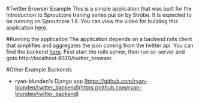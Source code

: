 #Twitter Browser Example
This is a simple application that was built for the Introduction to
Sproutcore traning series put on by Strobe. It is expected to be running
on Sproutcore 1.6. You can view the video for building this application
[here](http://vimeo.com/24487742).

#Running the applicaiton
The application depends on a backend rails client that simplifies and
aggregates the json coming from the twitter api. You can find the
backend [here](http://www.github.com/gmoeck/twitter_browser_backend).
First start the rails server, then run sc-server and goto
http://localhost:4020/twitter_browser.

#Other Example Backends
* ryan-blunden's Django app [https://github.com/ryan-blunden/twitter_backend](https://github.com/ryan-blunden/twitter_backend)
